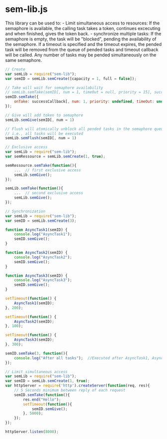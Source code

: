 sem-lib.js
============

This library can be used to:
	- Limit simultaneous access to resources:
		If the semaphore is available, the calling task takes a token, 
		continues excecuting and when finished, gives the token back.
	- synchronize multiple tasks:
		If the semaphore is empty, the task will be "blocked", 
		pending the availability of the semaphore. 
		If a timeout is specified and the timeout expires, 
		the pended task will be removed from the queue of pended tasks 
		and timeout callback will be called. 
		Any number of tasks may be pended simultaneously on the same semaphore.

```javascript
// Create
var semLib = require("sem-lib");
var semID = semLib.semCreate([capacity = 1, full = false]);

// Take will wait for semaphore availability
// semLib.semTake(semID[, num = 1, timeOut = null, priority = 15], successCallback[, timeoutCallback = null])
semID.semTake({
	onTake: successCallback[, num: 1, priority: undefined, timeOut: undefined, onTimeOut: undefined]
});

// Give will add token to semaphore
semLib.semGive(semID[, num = 1)

// Flush will atomically unblock all pended tasks in the semaphore queue, 
// i.e., all tasks will be executed
semLib.semFlush(semID[, num = 1)
```

```javascript
// Exclusive access
var semLib = require("sem-lib");
var semRessource = semLib.semCreate(1, true);

semRessource.semTake(function(){
	...  // first exclusive access
	semLib.semGive();
});

semLib.semTake(function(){
	...  // second exclusive access
	semLib.semGive();
});
```

```javascript
// Synchronization
var semLib = require("sem-lib");
var semID = semLib.semCreate(3);

function AsyncTask1(semID) {
	console.log("AsyncTask1");
	semID.semGive();
}

function AsyncTask2(semID) {
	console.log("AsyncTask2");
	semID.semGive();
}

function AsyncTask3(semID) {
	console.log("AsyncTask3");
	semID.semGive();
}

setTimeout(function() {
	AsyncTask1(semID);
}, 200);

setTimeout(function() {
	AsyncTask2(semID);
}, 100);

setTimeout(function() {
	AsyncTask3(semID);
}, 300);

semID.semTake(3, function(){
	console.log("After all tasks");  //Executed after AsyncTask1, AsyncTask2 and AsyncTask3
});
```

```javascript
// Limit simultaneous access
var semLib = require("sem-lib");
var semID = semLib.semCreate(1, true);
var httpServer = require('http').createServer(function(req, res){
	// 5 Seconds minimum between reply of each request
	semID.semTake(function(){
		res.end("Hello");
		setTimeout(function(){
			semID.semGive();
		}, 5000);
	});
});

httpServer.listen(8000);
```